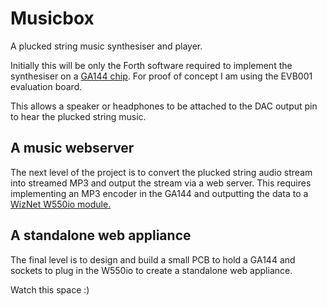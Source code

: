 Musicbox
========

A plucked string music synthesiser and player.

Initially this will be only the Forth software required to implement the synthesiser on a
[GA144 chip](http://www.greenarraychips.com/home/products/index.html). For proof of concept I am using the EVB001 evaluation board.

This allows a speaker or headphones to be attached to the DAC output pin to hear the plucked string music.

A music webserver
-----------------

The next level of the project is to convert the plucked string audio stream into streamed MP3 and output the stream via a web server.
This requires implementing an MP3 encoder in the GA144 and outputting the data to a [WizNet W550io module.](http://wizwiki.net/wiki/doku.php?id=products:wiz550io:start)

A standalone web appliance
----------------------

The final level is to design and build a small PCB to hold a GA144 and sockets to plug in the W550io to create a standalone web appliance.

Watch this space :)
